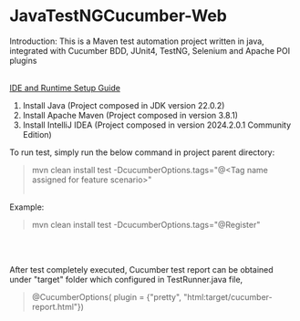 # JavaTestNGCucumber-Web

Introduction:
This is a Maven test automation project written in java, integrated with Cucumber BDD, JUnit4, TestNG, Selenium and Apache POI plugins 
<br><br>

<ins>IDE and Runtime Setup Guide</ins>
1. Install Java (Project composed in JDK version 22.0.2)
2. Install Apache Maven (Project composed in version 3.8.1)
3. Install IntelliJ IDEA (Project composed in version 2024.2.0.1 Community Edition)

To run test, simply run the below command in project parent directory:
<br>
 >mvn clean install test -DcucumberOptions.tags="@\<Tag name assigned for feature scenario\>" 
<br><br>

Example:

 >mvn clean install test -DcucumberOptions.tags="@Register" 

 <br><br>

 After test completely executed, Cucumber test report can be obtained under "target" folder which configured in TestRunner.java file, 
> @CucumberOptions( plugin = {"pretty", "html:target/cucumber-report.html"})
